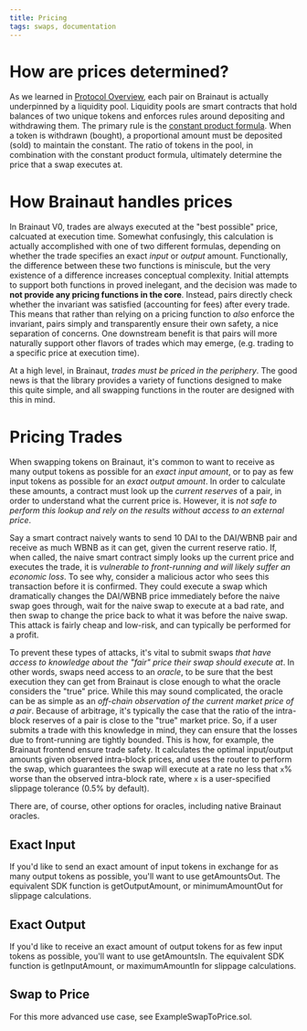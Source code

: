 ```yaml
---
title: Pricing
tags: swaps, documentation
---
```


# How are prices determined?

As we learned in [Protocol Overview](/docs/v1/protocol-overview/how-brainaut-works), each pair on Brainaut is actually underpinned by a liquidity pool. Liquidity pools are smart contracts that hold balances of two unique tokens and enforces rules around depositing and withdrawing them. The primary rule is the [constant product formula](/docs/v1/protocol-overview/glossary#constant-product-formula). When a token is withdrawn (bought), a proportional amount must be deposited (sold) to maintain the constant. The ratio of tokens in the pool, in combination with the constant product formula, ultimately determine the price that a swap executes at.

# How Brainaut handles prices

In Brainaut V0, trades are always executed at the "best possible" price, calcuated at execution time. Somewhat confusingly, this calculation is actually accomplished with one of two different formulas, depending on whether the trade specifies an exact _input_ or _output_ amount. Functionally, the difference between these two functions is miniscule, but the very existence of a difference increases conceptual complexity. Initial attempts to support both functions in proved inelegant, and the decision was made to **not provide any pricing functions in the core**. Instead, pairs directly check whether the invariant was satisfied (accounting for fees) after every trade. This means that rather than relying on a pricing function to _also_ enforce the invariant, pairs simply and transparently ensure their own safety, a nice separation of concerns. One downstream benefit is that pairs will more naturally support other flavors of trades which may emerge, (e.g. trading to a specific price at execution time).

At a high level, in Brainaut, _trades must be priced in the periphery_. The good news is that the <Link to='/docs/v1/smart-contracts/library'>library</Link> provides a variety of functions designed to make this quite simple, and all swapping functions in the <Link to='/docs/v1/smart-contracts/library'>router</Link> are designed with this in mind.

# Pricing Trades

When swapping tokens on Brainaut, it's common to want to receive as many output tokens as possible for an _exact input amount_, or to pay as few input tokens as possible for an _exact output amount_. In order to calculate these amounts, a contract must look up the _current reserves_ of a pair, in order to understand what the current price is. However, it is _not safe to perform this lookup and rely on the results without access to an external price_.

Say a smart contract naively wants to send 10 DAI to the DAI/WBNB pair and receive as much WBNB as it can get, given the current reserve ratio. If, when called, the naive smart contract simply looks up the current price and executes the trade, it is _vulnerable to front-running and will likely suffer an economic loss_. To see why, consider a malicious actor who sees this transaction before it is confirmed. They could execute a swap which dramatically changes the DAI/WBNB price immediately before the naive swap goes through, wait for the naive swap to execute at a bad rate, and then swap to change the price back to what it was before the naive swap. This attack is fairly cheap and low-risk, and can typically be performed for a profit.

To prevent these types of attacks, it's vital to submit swaps _that have access to knowledge about the "fair" price their swap should execute at_. In other words, swaps need access to an _oracle_, to be sure that the best execution they can get from Brainaut is close enough to what the oracle considers the "true" price. While this may sound complicated, the oracle can be as simple as an _off-chain observation of the current market price of a pair_. Because of arbitrage, it's typically the case that the ratio of the intra-block reserves of a pair is close to the "true" market price. So, if a user submits a trade with this knowledge in mind, they can ensure that the losses due to front-running are tightly bounded. This is how, for example, the Brainaut frontend ensure trade safety. It calculates the optimal input/output amounts given observed intra-block prices, and uses the router to perform the swap, which guarantees the swap will execute at a rate no less that `x`% worse than the observed intra-block rate, where `x` is a user-specified slippage tolerance (0.5% by default).

There are, of course, other options for oracles, including <Link to='/docs/v1/core-concepts/oracles'>native Brainaut oracles</Link>.

## Exact Input

If you'd like to send an exact amount of input tokens in exchange for as many output tokens as possible, you'll want to use <Link to='/docs/v1/smart-contracts/router02/#getamountsout'>getAmountsOut</Link>. The equivalent SDK function is <Link to='/docs/v1/SDK/pair/#getoutputamount'>getOutputAmount</Link>, or <Link to='/docs/v1/SDK/trade/#minimumamountout-since-204'>minimumAmountOut</Link> for slippage calculations.

## Exact Output

If you'd like to receive an exact amount of output tokens for as few input tokens as possible, you'll want to use <Link to='/docs/v1/smart-contracts/router02/#getamountsin'>getAmountsIn</Link>. The equivalent SDK function is <Link to='/docs/v1/SDK/pair/#getinputamount'>getInputAmount</Link>, or <Link to='/docs/v1/SDK/trade/#maximumamountin-since-204'>maximumAmountIn</Link> for slippage calculations.

## Swap to Price

For this more advanced use case, see <Github href="https://github.com/Brainaut/Brainaut-V1-Periphery/blob/master/contracts/examples/ExampleSwapToPrice.sol">ExampleSwapToPrice.sol</Github>.
